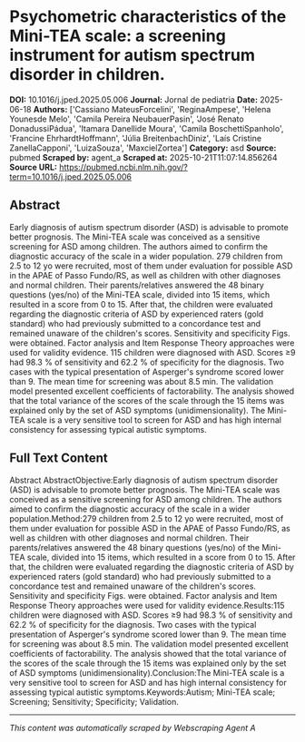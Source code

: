 # Psychometric characteristics of the Mini-TEA scale: a screening instrument for autism spectrum disorder in children.

**DOI:** 10.1016/j.jped.2025.05.006
**Journal:** Jornal de pediatria
**Date:** 2025-06-18
**Authors:** ['Cassiano MateusForcelini', 'ReginaAmpese', 'Helena Younesde Melo', 'Camila Pereira NeubauerPasin', 'José Renato DonadussiPádua', 'Itamara Danellide Moura', 'Camila BoschettiSpanholo', 'Francine EhrhardtHoffmann', 'Júlia BreitenbachDiniz', 'Laís Cristine ZanellaCapponi', 'LuizaSouza', 'MaxcielZortea']
**Category:** asd
**Source:** pubmed
**Scraped by:** agent_a
**Scraped at:** 2025-10-21T11:07:14.856264
**Source URL:** https://pubmed.ncbi.nlm.nih.gov/?term=10.1016/j.jped.2025.05.006

## Abstract

Early diagnosis of autism spectrum disorder (ASD) is advisable to promote better prognosis. The Mini-TEA scale was conceived as a sensitive screening for ASD among children. The authors aimed to confirm the diagnostic accuracy of the scale in a wider population.
279 children from 2.5 to 12 yo were recruited, most of them under evaluation for possible ASD in the APAE of Passo Fundo/RS, as well as children with other diagnoses and normal children. Their parents/relatives answered the 48 binary questions (yes/no) of the Mini-TEA scale, divided into 15 items, which resulted in a score from 0 to 15. After that, the children were evaluated regarding the diagnostic criteria of ASD by experienced raters (gold standard) who had previously submitted to a concordance test and remained unaware of the children's scores. Sensitivity and specificity Figs. were obtained. Factor analysis and Item Response Theory approaches were used for validity evidence.
115 children were diagnosed with ASD. Scores ≥9 had 98.3 % of sensitivity and 62.2 % of specificity for the diagnosis. Two cases with the typical presentation of Asperger's syndrome scored lower than 9. The mean time for screening was about 8.5 min. The validation model presented excellent coefficients of factorability. The analysis showed that the total variance of the scores of the scale through the 15 items was explained only by the set of ASD symptoms (unidimensionality).
The Mini-TEA scale is a very sensitive tool to screen for ASD and has high internal consistency for assessing typical autistic symptoms.

## Full Text Content

Abstract AbstractObjective:Early diagnosis of autism spectrum disorder (ASD) is advisable to promote better prognosis. The Mini-TEA scale was conceived as a sensitive screening for ASD among children. The authors aimed to confirm the diagnostic accuracy of the scale in a wider population.Method:279 children from 2.5 to 12 yo were recruited, most of them under evaluation for possible ASD in the APAE of Passo Fundo/RS, as well as children with other diagnoses and normal children. Their parents/relatives answered the 48 binary questions (yes/no) of the Mini-TEA scale, divided into 15 items, which resulted in a score from 0 to 15. After that, the children were evaluated regarding the diagnostic criteria of ASD by experienced raters (gold standard) who had previously submitted to a concordance test and remained unaware of the children's scores. Sensitivity and specificity Figs. were obtained. Factor analysis and Item Response Theory approaches were used for validity evidence.Results:115 children were diagnosed with ASD. Scores ≥9 had 98.3 % of sensitivity and 62.2 % of specificity for the diagnosis. Two cases with the typical presentation of Asperger's syndrome scored lower than 9. The mean time for screening was about 8.5 min. The validation model presented excellent coefficients of factorability. The analysis showed that the total variance of the scores of the scale through the 15 items was explained only by the set of ASD symptoms (unidimensionality).Conclusion:The Mini-TEA scale is a very sensitive tool to screen for ASD and has high internal consistency for assessing typical autistic symptoms.Keywords:Autism; Mini-TEA scale; Screening; Sensitivity; Specificity; Validation.

---
*This content was automatically scraped by Webscraping Agent A*
